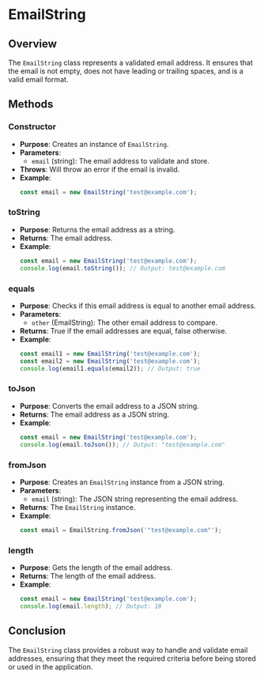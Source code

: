 # EmailString

## Overview

The `EmailString` class represents a validated email address. It ensures that the email is not empty, does not have leading or trailing spaces, and is a valid email format.

## Methods

### Constructor

- **Purpose**: Creates an instance of `EmailString`.
- **Parameters**:
  - `email` (string): The email address to validate and store.
- **Throws**: Will throw an error if the email is invalid.
- **Example**:
  ```typescript
  const email = new EmailString('test@example.com');
  ```

### toString

- **Purpose**: Returns the email address as a string.
- **Returns**: The email address.
- **Example**:
  ```typescript
  const email = new EmailString('test@example.com');
  console.log(email.toString()); // Output: test@example.com
  ```

### equals

- **Purpose**: Checks if this email address is equal to another email address.
- **Parameters**:
  - `other` (EmailString): The other email address to compare.
- **Returns**: True if the email addresses are equal, false otherwise.
- **Example**:
  ```typescript
  const email1 = new EmailString('test@example.com');
  const email2 = new EmailString('test@example.com');
  console.log(email1.equals(email2)); // Output: true
  ```

### toJson

- **Purpose**: Converts the email address to a JSON string.
- **Returns**: The email address as a JSON string.
- **Example**:
  ```typescript
  const email = new EmailString('test@example.com');
  console.log(email.toJson()); // Output: "test@example.com"
  ```

### fromJson

- **Purpose**: Creates an `EmailString` instance from a JSON string.
- **Parameters**:
  - `email` (string): The JSON string representing the email address.
- **Returns**: The `EmailString` instance.
- **Example**:
  ```typescript
  const email = EmailString.fromJson('"test@example.com"');
  ```

### length

- **Purpose**: Gets the length of the email address.
- **Returns**: The length of the email address.
- **Example**:
  ```typescript
  const email = new EmailString('test@example.com');
  console.log(email.length); // Output: 18
  ```

## Conclusion

The `EmailString` class provides a robust way to handle and validate email addresses, ensuring that they meet the required criteria before being stored or used in the application.
